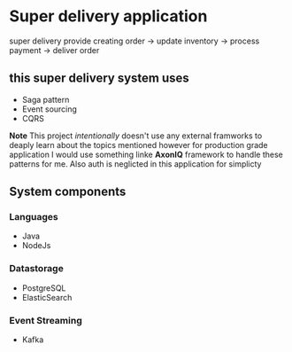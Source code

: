 # Super delivery application
super delivery provide creating order -> update inventory -> process payment -> deliver order

## this super delivery system uses
- Saga pattern
- Event sourcing
- CQRS

**Note** This project *intentionally* doesn't use any external framworks to deaply learn about the topics mentioned however for production grade application I would use something linke **AxonIQ** framework to handle these patterns for me. Also auth is neglicted in this application for simplicty

## System components
### Languages 
- Java
- NodeJs
### Datastorage
- PostgreSQL
- ElasticSearch
### Event Streaming
- Kafka

